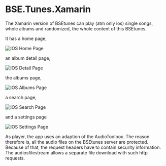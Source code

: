 # BSE.Tunes.Xamarin
The Xamarin version of BSEtunes can play (atm only ios) single songs, whole albums and randomized, the whole content of this BSEtunes.

It has a home page,

![IOS Home Page](Images/IMG_1108_1.PNG)

an album detail page,

![IOS Detail Page](Images/IMG_1112_1.PNG)

the albums page,

![IOS Albums Page](Images/IMG_1109_1.PNG)

a search page,

![IOS Search Page](Images/IMG_1110_1.PNG)

and a settings page

![IOS Settings Page](Images/IMG_1111_1.PNG)

As player, the app uses an adaption of the AudioToolbox. The reason therefore is, all the audio files on the BSEtunes server are protected. Because of that, the request headers have to contain security information. The audiosfilestream allows a separate file download with such http requests.
